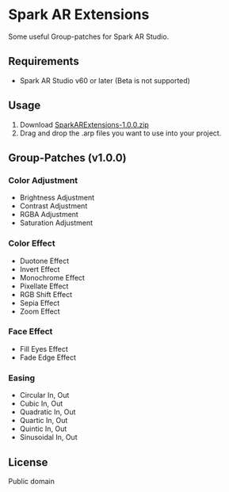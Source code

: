 Spark AR Extensions
===================
Some useful Group-patches for Spark AR Studio.

Requirements
------------
- Spark AR Studio v60 or later (Beta is not supported)

Usage
-----
1. Download [SparkARExtensions-1.0.0.zip](https://github.com/kunofellasleep/SparkARExtensions/files/3219237/SparkARExtensions-1.0.0.zip)   
2. Drag and drop the .arp files you want to use into your project.

Group-Patches (v1.0.0)
----------------------

### Color Adjustment
- Brightness Adjustment
- Contrast Adjustment
- RGBA Adjustment
- Saturation Adjustment

### Color Effect
- Duotone Effect
- Invert Effect
- Monochrome Effect
- Pixellate Effect
- RGB Shift Effect
- Sepia Effect
- Zoom Effect

### Face Effect
- Fill Eyes Effect
- Fade Edge Effect

### Easing
- Circular In, Out
- Cubic In, Out
- Quadratic In, Out
- Quartic In, Out
- Quintic In, Out
- Sinusoidal In, Out


License
-------
Public domain